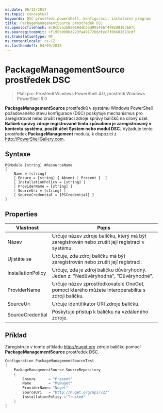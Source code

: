 ```yaml
---
ms.date: 06/12/2017
ms.topic: conceptual
keywords: DSC prostředí powershell, konfiguraci, instalační program
title: PackageManagementSource prostředek DSC
ms.openlocfilehash: 8c0cb5a3b0a019ddb5ed995406f499298103b07c
ms.sourcegitcommit: cf195b090b3223fa4917206dfec7f0b603873cdf
ms.translationtype: MT
ms.contentlocale: cs-CZ
ms.lasthandoff: 04/09/2018
---
```

# <a name="dsc-packagemanagementsource-resource"></a>PackageManagementSource prostředek DSC

> Platí pro: Prostředí Windows PowerShell 4.0, prostředí Windows PowerShell 5.0

**PackageManagementSource** prostředků v systému Windows PowerShell požadovaného stavu konfigurace (DSC) poskytuje mechanismus pro zaregistrovat nebo zrušit registraci zdroje správy balíčků na cílový uzel. **Balíček správy zdroje registrované tímto způsobem je zaregistrovaný v kontextu systému, použít účet System nebo modul DSC.** Vyžaduje tento prostředek **PackageManagement** modulu, k dispozici z http://PowerShellGallery.com.

## <a name="syntax"></a>Syntaxe

```
PSModule [string] #ResourceName
{
    Name = [string]
    [ Ensure = [string] { Absent | Present }  ]
    [ InstallationPolicy = [string] ]
    [ ProviderName = [string] ]
    [ SourceUri = [string] ]
    [ SourceCredential = [PSCredential] ]
}
```

## <a name="properties"></a>Properties
|  Vlastnost  |  Popis   |
|---|---|
| Název| Určuje název zdroje balíčku, který má být zaregistrován nebo zrušit její registraci v systému.|
| Ujistěte se| Určuje, zda zdroj balíčku má být zaregistrován nebo zrušit její registraci.|
| InstallationPolicy| Určuje, zda je zdroj balíčku důvěryhodný. Jeden z: "Nedůvěryhodná", "Důvěryhodné".|
| ProviderName| Určuje název zprostředkovatele OneGet, pomocí kterého můžete Interoperabilita s zdroji balíčku.|
| SourceUri| Určuje identifikátor URI zdroje balíčku.|
| SourceCredential| Poskytuje přístup k balíčku na vzdáleného zdroje.|

## <a name="example"></a>Příklad

Zaregistruje v tomto příkladu http://nuget.org zdroje balíčku pomocí **PackageManagementSource** prostředek DSC.

```powershell
Configuration PackageManagementSourceTest
{
    PackageManagementSource SourceRepository
    {
        Ensure      = "Present"
        Name        = "MyNuget"
        ProviderName= "Nuget"
        SourceUri   = "http://nuget.org/api/v2/"
        InstallationPolicy ="Trusted"
    }
}
```